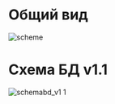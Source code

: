 # Общий вид
![scheme](https://cloud.githubusercontent.com/assets/12098829/12210074/901a6986-b668-11e5-8cb3-ef66ce598c8d.PNG)

# Схема БД v1.1
![schemabd_v1 1](https://cloud.githubusercontent.com/assets/12098829/12210278/c6e797a8-b669-11e5-839d-e418d68d711c.PNG)
